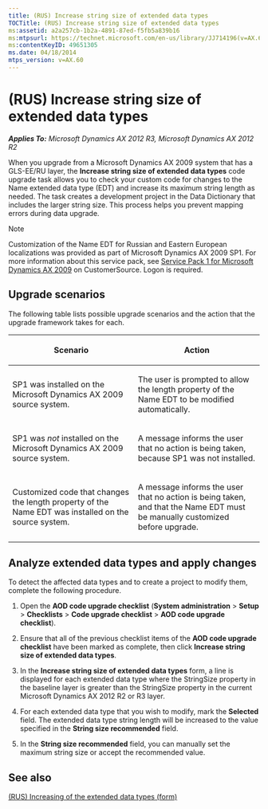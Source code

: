 ```yaml
---
title: (RUS) Increase string size of extended data types
TOCTitle: (RUS) Increase string size of extended data types
ms:assetid: a2a257cb-1b2a-4891-87ed-f5fb5a839b16
ms:mtpsurl: https://technet.microsoft.com/en-us/library/JJ714196(v=AX.60)
ms:contentKeyID: 49651305
ms.date: 04/18/2014
mtps_version: v=AX.60
---
```


# (RUS) Increase string size of extended data types 


_**Applies To:** Microsoft Dynamics AX 2012 R3, Microsoft Dynamics AX 2012 R2_

When you upgrade from a Microsoft Dynamics AX 2009 system that has a GLS-EE/RU layer, the **Increase string size of extended data types** code upgrade task allows you to check your custom code for changes to the Name extended data type (EDT) and increase its maximum string length as needed. The task creates a development project in the Data Dictionary that includes the larger string size. This process helps you prevent mapping errors during data upgrade.


> [!NOTE]
> <P>Customization of the Name EDT for Russian and Eastern European localizations was provided as part of Microsoft Dynamics AX 2009 SP1. For more information about this service pack, see <A href="http://go.microsoft.com/fwlink/?linkid=257861">Service Pack 1 for Microsoft Dynamics AX 2009</A> on CustomerSource. Logon is required.</P>



## Upgrade scenarios

The following table lists possible upgrade scenarios and the action that the upgrade framework takes for each.

<table>
<colgroup>
<col style="width: 50%" />
<col style="width: 50%" />
</colgroup>
<thead>
<tr class="header">
<th><p>Scenario</p></th>
<th><p>Action</p></th>
</tr>
</thead>
<tbody>
<tr class="odd">
<td><p>SP1 was installed on the Microsoft Dynamics AX 2009 source system.</p></td>
<td><p>The user is prompted to allow the length property of the Name EDT to be modified automatically.</p></td>
</tr>
<tr class="even">
<td><p>SP1 was <em>not</em> installed on the Microsoft Dynamics AX 2009 source system.</p></td>
<td><p>A message informs the user that no action is being taken, because SP1 was not installed.</p></td>
</tr>
<tr class="odd">
<td><p>Customized code that changes the length property of the Name EDT was installed on the source system.</p></td>
<td><p>A message informs the user that no action is being taken, and that the Name EDT must be manually customized before upgrade.</p></td>
</tr>
</tbody>
</table>


## Analyze extended data types and apply changes

To detect the affected data types and to create a project to modify them, complete the following procedure.

1.  Open the **AOD code upgrade checklist** (**System administration** \> **Setup** \> **Checklists** \> **Code upgrade checklist** \> **AOD code upgrade checklist**).

2.  Ensure that all of the previous checklist items of the **AOD code upgrade checklist** have been marked as complete, then click **Increase string size of extended data types**.

3.  In the **Increase string size of extended data types** form, a line is displayed for each extended data type where the StringSize property in the baseline layer is greater than the StringSize property in the current Microsoft Dynamics AX 2012 R2 or R3 layer.

4.  For each extended data type that you wish to modify, mark the **Selected** field. The extended data type string length will be increased to the value specified in the **String size recommended** field.

5.  In the **String size recommended** field, you can manually set the maximum string size or accept the recommended value.

## See also

[(RUS) Increasing of the extended data types (form)](https://technet.microsoft.com/en-us/library/jj730941\(v=ax.60\))

  


